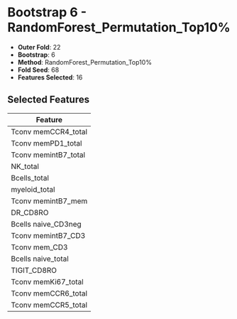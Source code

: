 # Bootstrap 6 - RandomForest_Permutation_Top10%

- **Outer Fold**: 22
- **Bootstrap**: 6
- **Method**: RandomForest_Permutation_Top10%
- **Fold Seed**: 68
- **Features Selected**: 16

## Selected Features

| Feature |
|---------|
| Tconv memCCR4_total |
| Tconv memPD1_total |
| Tconv memintB7_total |
| NK_total |
| Bcells_total |
| myeloid_total |
| Tconv memintB7_mem |
| DR_CD8RO |
| Bcells naive_CD3neg |
| Tconv memintB7_CD3 |
| Tconv mem_CD3 |
| Bcells naive_total |
| TIGIT_CD8RO |
| Tconv memKi67_total |
| Tconv memCCR6_total |
| Tconv memCCR5_total |
